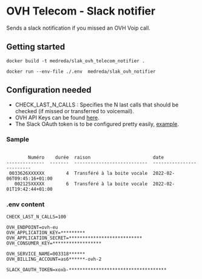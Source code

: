 # OVH Telecom - Slack notifier

Sends a slack notification if you missed an OVH Voip call.

## Getting started
```
docker build -t medreda/slak_ovh_telecom_notifier .  
```
```
docker run --env-file ./.env  medreda/slak_ovh_notifier   
```
## Configuration needed

- CHECK_LAST_N_CALLS : Specifies the N last calls that should be checked (if missed or transferred to voicemail).
- OVH API Keys can be found [here](https://docs.ovh.com/fr/api/api-premiers-pas/#creer-les-cles-de-votre-application).
- The Slack OAuth token is to be configured pretty easily, [example](https://stackoverflow.com/a/44233400).

### Sample
``````

        Numéro    durée  raison                       date
--------------  -------  ---------------------------  -------------------------
 0033626XXXXXX        4  Transféré à la boite vocale  2022-02-06T09:45:16+01:00
   002125XXXXX        6  Transféré à la boite vocale  2022-02-01T19:42:44+01:00
``````
### .env content
``````
CHECK_LAST_N_CALLS=100

OVH_ENDPOINT=ovh-eu
OVH_APPLICATION_KEY=*********
OVH_APPLICATION_SECRET=***************************
OVH_CONSUMER_KEY=******************

OVH_SERVICE_NAME=003318******
OVH_BILLING_ACCOUNT=as6******-ovh-2

SLACK_OAUTH_TOKEN=xoxb-************************************
``````